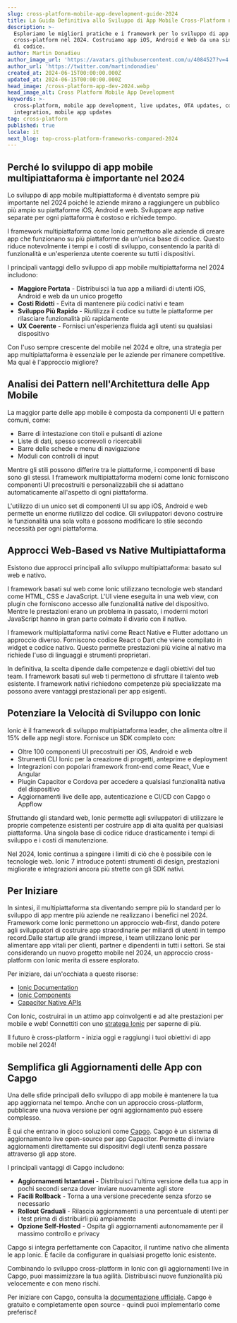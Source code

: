 ```yaml
---
slug: cross-platform-mobile-app-development-guide-2024
title: La Guida Definitiva allo Sviluppo di App Mobile Cross-Platform nel 2024
description: >-
  Esploriamo le migliori pratiche e i framework per lo sviluppo di app mobile
  cross-platform nel 2024. Costruiamo app iOS, Android e Web da una singola base
  di codice.
author: Martin Donadieu
author_image_url: 'https://avatars.githubusercontent.com/u/4084527?v=4'
author_url: 'https://twitter.com/martindonadieu'
created_at: 2024-06-15T00:00:00.000Z
updated_at: 2024-06-15T00:00:00.000Z
head_image: /cross-platform-app-dev-2024.webp
head_image_alt: Cross Platform Mobile App Development
keywords: >-
  cross-platform, mobile app development, live updates, OTA updates, continuous
  integration, mobile app updates
tag: cross-platform
published: true
locale: it
next_blog: top-cross-platform-frameworks-compared-2024
---
```


## Perché lo sviluppo di app mobile multipiattaforma è importante nel 2024

Lo sviluppo di app mobile multipiattaforma è diventato sempre più importante nel 2024 poiché le aziende mirano a raggiungere un pubblico più ampio su piattaforme iOS, Android e web. Sviluppare app native separate per ogni piattaforma è costoso e richiede tempo.

I framework multipiattaforma come Ionic permettono alle aziende di creare app che funzionano su più piattaforme da un'unica base di codice. Questo riduce notevolmente i tempi e i costi di sviluppo, consentendo la parità di funzionalità e un'esperienza utente coerente su tutti i dispositivi.

I principali vantaggi dello sviluppo di app mobile multipiattaforma nel 2024 includono:

- **Maggiore Portata** - Distribuisci la tua app a miliardi di utenti iOS, Android e web da un unico progetto
- **Costi Ridotti** - Evita di mantenere più codici nativi e team
- **Sviluppo Più Rapido** - Riutilizza il codice su tutte le piattaforme per rilasciare funzionalità più rapidamente
- **UX Coerente** - Fornisci un'esperienza fluida agli utenti su qualsiasi dispositivo

Con l'uso sempre crescente del mobile nel 2024 e oltre, una strategia per app multipiattaforma è essenziale per le aziende per rimanere competitive. Ma qual è l'approccio migliore?

## Analisi dei Pattern nell'Architettura delle App Mobile

La maggior parte delle app mobile è composta da componenti UI e pattern comuni, come:

- Barre di intestazione con titoli e pulsanti di azione
- Liste di dati, spesso scorrevoli o ricercabili
- Barre delle schede e menu di navigazione
- Moduli con controlli di input

Mentre gli stili possono differire tra le piattaforme, i componenti di base sono gli stessi. I framework multipiattaforma moderni come Ionic forniscono componenti UI precostruiti e personalizzabili che si adattano automaticamente all'aspetto di ogni piattaforma.

L'utilizzo di un unico set di componenti UI su app iOS, Android e web permette un enorme riutilizzo del codice. Gli sviluppatori devono costruire le funzionalità una sola volta e possono modificare lo stile secondo necessità per ogni piattaforma.

## Approcci Web-Based vs Native Multipiattaforma

Esistono due approcci principali allo sviluppo multipiattaforma: basato sul web e nativo.

I framework basati sul web come Ionic utilizzano tecnologie web standard come HTML, CSS e JavaScript. L'UI viene eseguita in una web view, con plugin che forniscono accesso alle funzionalità native del dispositivo. Mentre le prestazioni erano un problema in passato, i moderni motori JavaScript hanno in gran parte colmato il divario con il nativo.

I framework multipiattaforma nativi come React Native e Flutter adottano un approccio diverso. Forniscono codice React o Dart che viene compilato in widget e codice nativo. Questo permette prestazioni più vicine al nativo ma richiede l'uso di linguaggi e strumenti proprietari.

In definitiva, la scelta dipende dalle competenze e dagli obiettivi del tuo team. I framework basati sul web ti permettono di sfruttare il talento web esistente. I framework nativi richiedono competenze più specializzate ma possono avere vantaggi prestazionali per app esigenti.

## Potenziare la Velocità di Sviluppo con Ionic

Ionic è il framework di sviluppo multipiattaforma leader, che alimenta oltre il 15% delle app negli store. Fornisce un SDK completo con:

- Oltre 100 componenti UI precostruiti per iOS, Android e web
- Strumenti CLI Ionic per la creazione di progetti, anteprime e deployment
- Integrazioni con popolari framework front-end come React, Vue e Angular
- Plugin Capacitor e Cordova per accedere a qualsiasi funzionalità nativa del dispositivo
- Aggiornamenti live delle app, autenticazione e CI/CD con Capgo o Appflow

Sfruttando gli standard web, Ionic permette agli sviluppatori di utilizzare le proprie competenze esistenti per costruire app di alta qualità per qualsiasi piattaforma. Una singola base di codice riduce drasticamente i tempi di sviluppo e i costi di manutenzione.

Nel 2024, Ionic continua a spingere i limiti di ciò che è possibile con le tecnologie web. Ionic 7 introduce potenti strumenti di design, prestazioni migliorate e integrazioni ancora più strette con gli SDK nativi.

## Per Iniziare

In sintesi, il multipiattaforma sta diventando sempre più lo standard per lo sviluppo di app mentre più aziende ne realizzano i benefici nel 2024. Framework come Ionic permettono un approccio web-first, dando potere agli sviluppatori di costruire app straordinarie per miliardi di utenti in tempo record.Dalle startup alle grandi imprese, i team utilizzano Ionic per alimentare app vitali per clienti, partner e dipendenti in tutti i settori. Se stai considerando un nuovo progetto mobile nel 2024, un approccio cross-platform con Ionic merita di essere esplorato.

Per iniziare, dai un'occhiata a queste risorse:

- [Ionic Documentation](https://ionicframeworkcom/docs)
- [Ionic Components](https://ionicframeworkcom/docs/components)
- [Capacitor Native APIs](https://capacitorionicframeworkcom/)

Con Ionic, costruirai in un attimo app coinvolgenti e ad alte prestazioni per mobile e web! Connettiti con uno [stratega Ionic](https://ionicio/enterprise/strategy-session) per saperne di più.

Il futuro è cross-platform - inizia oggi e raggiungi i tuoi obiettivi di app mobile nel 2024!

## Semplifica gli Aggiornamenti delle App con Capgo

Una delle sfide principali dello sviluppo di app mobile è mantenere la tua app aggiornata nel tempo. Anche con un approccio cross-platform, pubblicare una nuova versione per ogni aggiornamento può essere complesso.

È qui che entrano in gioco soluzioni come [Capgo](https://capgo.app/). Capgo è un sistema di aggiornamento live open-source per app Capacitor. Permette di inviare aggiornamenti direttamente sui dispositivi degli utenti senza passare attraverso gli app store.

I principali vantaggi di Capgo includono:

- **Aggiornamenti Istantanei** - Distribuisci l'ultima versione della tua app in pochi secondi senza dover inviare nuovamente agli store
- **Facili Rollback** - Torna a una versione precedente senza sforzo se necessario
- **Rollout Graduali** - Rilascia aggiornamenti a una percentuale di utenti per i test prima di distribuirli più ampiamente
- **Opzione Self-Hosted** - Ospita gli aggiornamenti autonomamente per il massimo controllo e privacy

Capgo si integra perfettamente con Capacitor, il runtime nativo che alimenta le app Ionic. È facile da configurare in qualsiasi progetto Ionic esistente.

Combinando lo sviluppo cross-platform in Ionic con gli aggiornamenti live in Capgo, puoi massimizzare la tua agilità. Distribuisci nuove funzionalità più velocemente e con meno rischi.

Per iniziare con Capgo, consulta la [documentazione ufficiale](https://docscapgo.app/). Capgo è gratuito e completamente open source - quindi puoi implementarlo come preferisci!